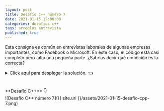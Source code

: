 ```yaml
---
layout: post
title: Desafío C++ número 7
date: 2021-01-15 12:00:00
categories: desafios c++
tags: arreglos entrevista
published: true
---
```

Esta consigna es común en entrevistas laborales de algunas empresas importantes, como Facebook o Microsoft. En este caso, el código está casi completo pero falta una pequeña parte. ¿Sabrías decir qué condición es la correcta?

<details><summary>Click aquí para desplegar la solución. 👈</summary>
<br />✅ La respuesta correcta es la d: numeros[i] != 0.
<br />
<br />✏️ Explicación: La variable "i" se utiliza para iterar por el índice del vector "numeros" y la variable "cero" se detiene cada vez que encuentra un 0 en el arreglo. Si el elemento del vector en la posición indicada por i es diferente de 0, debemos intercambiarlo con el último 0 que hemos encontrado, ubicado en la posición que indica la variable "cero".
<br />
<br />▶️ Ver algoritmo explicado: https://youtu.be/nADemX9stHY?t=862
<br />
<br /><div markdown="1">💻 [Código ejecutable](https://repl.it/@programacionde1/C-Desafio-7){:target="_blank"}
  </div>
<br />
<div markdown="1">![Solución al desafío]({{ site.url }}/assets/2021-01-15-desafio-cpp-7-solucion.png)
  </div></details>

<br />
<br />
**Desafío C++** 👇
<br />
![Desafío C++ número 7]({{ site.url }}/assets/2021-01-15-desafio-cpp-7.png)


